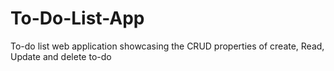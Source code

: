# To-Do-List-App
To-do list web application showcasing the CRUD properties of create, Read, Update and delete to-do
